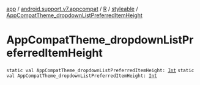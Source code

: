 [app](../../../index.md) / [android.support.v7.appcompat](../../index.md) / [R](../index.md) / [styleable](index.md) / [AppCompatTheme_dropdownListPreferredItemHeight](./-app-compat-theme_dropdown-list-preferred-item-height.md)

# AppCompatTheme_dropdownListPreferredItemHeight

`static val AppCompatTheme_dropdownListPreferredItemHeight: `[`Int`](https://kotlinlang.org/api/latest/jvm/stdlib/kotlin/-int/index.html)
`static val AppCompatTheme_dropdownListPreferredItemHeight: `[`Int`](https://kotlinlang.org/api/latest/jvm/stdlib/kotlin/-int/index.html)